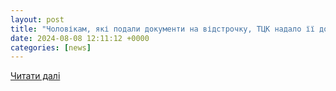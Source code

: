 ```yaml
---
layout: post
title: "Чоловікам, які подали документи на відстрочку, ТЦК надало її до 12 серпня – чому так вийшло / Публікації / Судово-юридична газета"
date: 2024-08-08 12:11:12 +0000
categories: [news]
---
```


[Читати далі](https://sud.ua/uk/news/publication/307661-muzhchinam-podavshim-dokumenty-na-otsrochku-ttsk-predostavilo-ee-do-12-avgusta-pochemu-tak-poluchilos)
